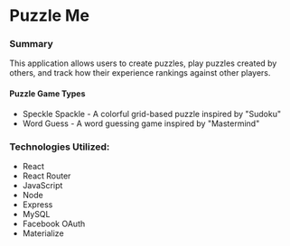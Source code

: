 # Puzzle Me

### Summary
This application allows users to create puzzles, play puzzles created by others, and track how their experience rankings against other players.

#### Puzzle Game Types
 - Speckle Spackle - A colorful grid-based puzzle inspired by "Sudoku"
 - Word Guess - A word guessing game inspired by "Mastermind"

### Technologies Utilized:
- React
- React Router
- JavaScript
- Node
- Express
- MySQL
- Facebook OAuth
- Materialize


